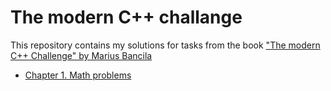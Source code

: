 # The modern C++ challange

This repository contains my solutions for tasks from the book ["The modern C++ Challenge" by Marius Bancila](https://www.packtpub.com/product/the-modern-c-challenge/9781788993869)

* [Chapter 1. Math problems](https://github.com/vladIev/the_modern_cpp_challange/tree/main/math_problems)
